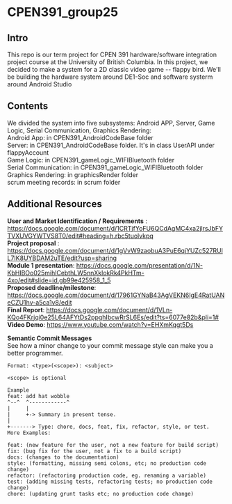 # CPEN391_group25

## Intro
This repo is our term project for CPEN 391 hardware/software integration project course at the University of British Columbia. In this project, we decided to make a system for a 2D classic video game -- flappy bird. We'll be building the hardware system around DE1-Soc and software systerm around Android Studio

## Contents
We divided the system into five subsystems: Android APP, Server, Game Logic, Serial Communication, Graphics Rendering: <br />
Android App: in CPEN391_AndroidCodeBase folder <br />
Server: in CPEN391_AndroidCodeBase folder. It's in class UserAPI under flappyAccount <br />
Game Logic: in CPEN391_gameLogic_WIFIBluetooth folder <br />
Serial Communication: in CPEN391_gameLogic_WIFIBluetooth folder <br />
Graphics Rendering: in graphicsRender folder <br />
scrum meeting records: in scrum folder <br />



## Additional Resources
**User and Market Identification / Requirements** : https://docs.google.com/document/d/1CRTjfYoFU6QCdAgMC4xa2jlrsJbFYTVXUVGYWTVS8T0/edit#heading=h.rbc5tuolvkpq <br />
**Project proposal** : https://docs.google.com/document/d/1gVvW9zaobuA3PuE6qjYUZc527RUlL7IK8UYBDAM2uTE/edit?usp=sharing  <br />
**Module 1 presentation**: https://docs.google.com/presentation/d/1N-KbHIBOo025mihlCebthLW5nnXklokRk4PkHTm-4xo/edit#slide=id.gb99e425958_1_5  <br />
**Proposed deadline/milestone**: https://docs.google.com/document/d/17961GYNaB43AgVEKN6IgE4RatUANeCZU1hv-a5ca1v8/edit <br />
**Final Report**: https://docs.google.com/document/d/1VLn-KQo4FKrjqi0e25L64AFYtDs2ppghIbcwRrSL6Es/edit?ts=6077e82b&pli=1# <br />
**Video Demo**: https://www.youtube.com/watch?v=EHXmKqgt5Ds <br />





**Semantic Commit Messages**  <br />
    See how a minor change to your commit message style can make you a better programmer.  <br />
    
    Format: <type>(<scope>): <subject>       

    <scope> is optional

    Example 
    feat: add hat wobble   
    ^--^  ^------------^  
    |     |                 
    |     +-> Summary in present tense.  
    |            
    +-------> Type: chore, docs, feat, fix, refactor, style, or test.  
    More Examples:  

    feat: (new feature for the user, not a new feature for build script)     
    fix: (bug fix for the user, not a fix to a build script)   
    docs: (changes to the documentation)    
    style: (formatting, missing semi colons, etc; no production code change)   
    refactor: (refactoring production code, eg. renaming a variable)     
    test: (adding missing tests, refactoring tests; no production code change)   
    chore: (updating grunt tasks etc; no production code change)    

